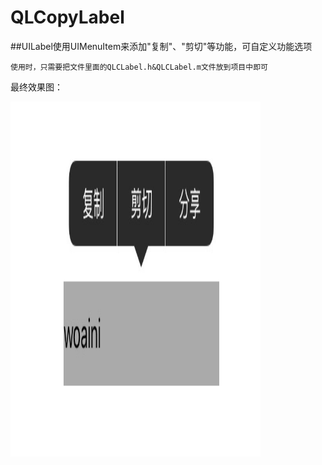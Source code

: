 # QLCopyLabel
##UILabel使用UIMenuItem来添加"复制"、"剪切"等功能，可自定义功能选项
	
	使用时，只需要把文件里面的QLCLabel.h&QLCLabel.m文件放到项目中即可
	
最终效果图：
 
 <img src="https://github.com/QiuFairy/QLCopyLabel/blob/master/QLCLabel.png" alt="QLCLabel" width="400" height="568" />